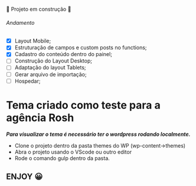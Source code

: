 :construction: Projeto em construção :construction:

###### Andamento

- [x] Layout Mobile;
- [x] Estruturação de campos e custom posts no functions;
- [x] Cadastro do conteúdo dentro do painel;
- [ ] Construção do Layout Desktop;
- [ ] Adaptação do layout Tablets;
- [ ] Gerar arquivo de importação;
- [ ] Hospedar;

# Tema criado como teste para a agência Rosh

**_Para visualizar o tema é necessário ter o wordpress rodando localmente._**

- Clone o projeto dentro da pasta themes do WP (wp-content->themes)
- Abra o projeto usando o VScode ou outro editor
- Rode o comando gulp dentro da pasta.

## ENJOY :grinning:
